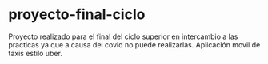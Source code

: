 # proyecto-final-ciclo
Proyecto realizado para el final del ciclo superior en intercambio a las practicas ya que a causa del covid no puede realizarlas.
Aplicación movil de taxis estilo uber. 

